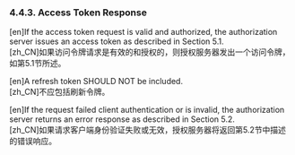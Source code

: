 ### 4.4.3. Access Token Response  

[en]If the access token request is valid and authorized, the authorization server issues an access token as described in Section 5.1.  
[zh_CN]如果访问令牌请求是有效的和授权的，则授权服务器发出一个访问令牌，如第5.1节所述。  
  

[en]A refresh token SHOULD NOT be included.  
[zh_CN]不应包括刷新令牌。  
  

[en]If the request failed client authentication or is invalid, the authorization server returns an error response as described in Section 5.2.  
[zh_CN]如果请求客户端身份验证失败或无效，授权服务器将返回第5.2节中描述的错误响应。  
  



